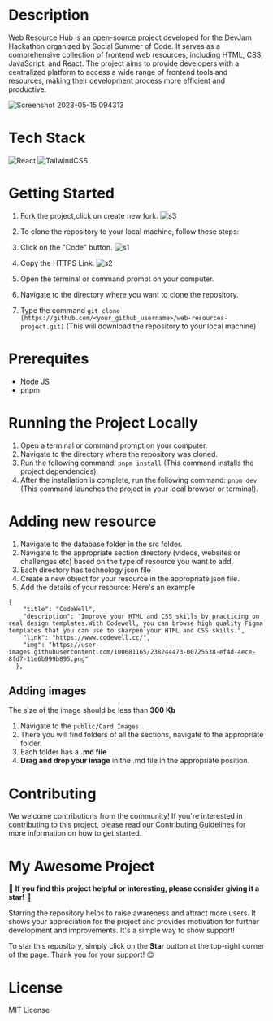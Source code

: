 # Description
Web Resource Hub is an open-source project developed for the DevJam Hackathon organized by Social Summer of Code. It serves as a comprehensive collection of frontend web resources, including HTML, CSS, JavaScript, and React. The project aims to provide developers with a centralized platform to access a wide range of frontend tools and resources, making their development process more efficient and productive.

![Screenshot 2023-05-15 094313](https://github.com/jayk-gupta/web-resources-project/assets/100681165/1f5db7da-e30c-4075-bab7-719cac80cae4)



# Tech Stack
![React](https://img.shields.io/badge/react-%2320232a.svg?style=for-the-badge&logo=react&logoColor=%2361DAFB)     ![TailwindCSS](https://img.shields.io/badge/tailwindcss-%2338B2AC.svg?style=for-the-badge&logo=tailwind-css&logoColor=white)

# Getting Started
1. Fork the project,click on create new fork.
![s3](https://github.com/jayk-gupta/web-resources-project/assets/100681165/b6fdab7f-61cd-48ba-9462-9ae89c50e4c6)

2. To clone the repository to your local machine, follow these steps:

1. Click on the "Code" button.
![s1](https://github.com/jayk-gupta/web-resources-project/assets/100681165/c6b5a565-212a-467a-a697-2106ba3911a4)

2. Copy the HTTPS Link.
![s2](https://github.com/jayk-gupta/web-resources-project/assets/100681165/a0193d9a-85bc-457f-9edc-d24b93ce9f9d)

4. Open the terminal or command prompt on your computer.

5. Navigate to the directory where you want to clone the repository.


6. Type the command `git clone [https://github.com/<your_github_username>/web-resources-project.git]` (This will download the repository to your local machine)

# Prerequites
  - Node JS
  -  pnpm

# Running the Project Locally
1. Open a terminal or command prompt on your computer.
2. Navigate to the directory where the repository was cloned.
3. Run the following command: `pnpm install` (This command installs the project dependencies).
4. After the installation is complete, run the following command: `pnpm dev` (This command launches the project in your local browser or terminal).

# Adding new resource 
1. Navigate to the database folder in the src folder.
2. Navigate to the appropriate section directory (videos, websites or challenges etc) based on the type of resource you want to add. 
3. Each directory has technology json file
3. Create a new object for your resource in the appropriate json file.
4. Add the details of your resource: Here's an example
```
{
    "title": "CodeWell",
    "description": "Improve your HTML and CSS skills by practicing on real design templates.With Codewell, you can browse high quality Figma templates that you can use to sharpen your HTML and CSS skills.",
    "link": "https://www.codewell.cc/",
    "img": "https://user-images.githubusercontent.com/100681165/238244473-00725538-ef4d-4ece-8fd7-11e6b999b895.png"
  },

```

## Adding images
The size of the image should be less than **300 Kb**
1. Navigate to the `public/Card Images`
3. There you will find folders of all the sections, navigate to the appropriate folder.
4. Each folder has a **.md file**
5. **Drag and drop your image** in the .md file in the appropriate position.

# Contributing
We welcome contributions from the community! If you're interested in contributing to this project, please read our [Contributing Guidelines](./CONTRIBUTING.md)
 for more information on how to get started.
 
 # My Awesome Project

🌟 **If you find this project helpful or interesting, please consider giving it a star!** 🌟

Starring the repository helps to raise awareness and attract more users. It shows your appreciation for the project and provides motivation for further development and improvements. It's a simple way to show support!

To star this repository, simply click on the **Star** button at the top-right corner of the page. Thank you for your support! 😊


# License
MIT License

